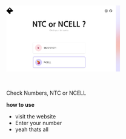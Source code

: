 <p><a href="checkcarrier.vercel.app"><img src="./images/og.png" alt="anjit pariyar project" style="width:300px"/></a></p>

<br />

Check Numbers, NTC or NCELL

**how to use**

- visit the website
- Enter your number
- yeah thats all
